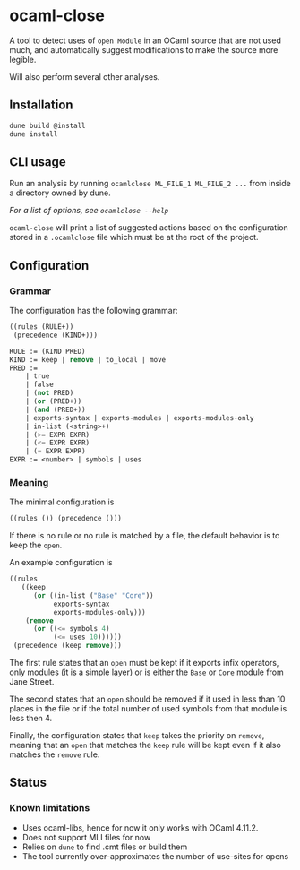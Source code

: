 # ocaml-close

A tool to detect uses of `open Module` in an OCaml source that are not
used much, and automatically suggest modifications to make the source more
legible.

Will also perform several other analyses.

## Installation

```bash
dune build @install
dune install
```

## CLI usage

Run an analysis by running `ocamlclose ML_FILE_1 ML_FILE_2 ...`
from inside a directory owned by dune.

*For a list of options, see `ocamlclose --help`*

`ocaml-close` will print a list of suggested actions based on the configuration
stored in a `.ocamlclose` file which must be at the root of the project.

## Configuration

### Grammar

The configuration has the following grammar:
```scheme
((rules (RULE+))
 (precedence (KIND+)))

RULE := (KIND PRED)
KIND := keep | remove | to_local | move
PRED :=
    | true
    | false
    | (not PRED)
    | (or (PRED+))
    | (and (PRED+))
    | exports-syntax | exports-modules | exports-modules-only
    | in-list (<string>+)
    | (>= EXPR EXPR)
    | (<= EXPR EXPR)
    | (= EXPR EXPR)
EXPR := <number> | symbols | uses
```

### Meaning

The minimal configuration is
```scheme
((rules ()) (precedence ()))
```

If there is no rule or no rule is matched by a file, the default behavior is to
keep the `open`.

An example configuration is
```scheme
((rules
   ((keep
      (or ((in-list ("Base" "Core"))
           exports-syntax
           exports-modules-only)))
    (remove
      (or ((<= symbols 4)
           (<= uses 10))))))
 (precedence (keep remove)))
```

The first rule states that an `open` must be kept if it exports infix operators,
only modules (it is a simple layer) or is either the `Base` or `Core` module
from Jane Street.

The second states that an `open` should be removed if it used in less than 10
places in the file or if the total number of used symbols from that module is
less then 4.

Finally, the configuration states that `keep` takes the priority on `remove`,
meaning that an `open` that matches the `keep` rule will be kept even if it also
matches the `remove` rule.

## Status

### Known limitations

- Uses ocaml-libs, hence for now it only works with OCaml 4.11.2.
- Does not support MLI files for now
- Relies on `dune` to find .cmt files or build them
- The tool currently over-approximates the number of use-sites for opens
